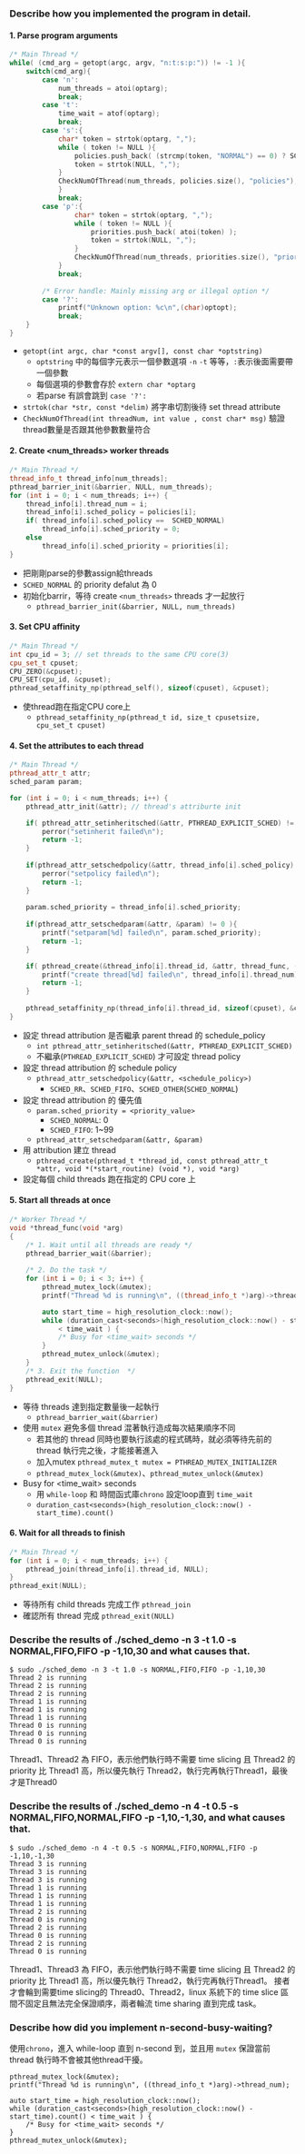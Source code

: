 ### Describe how you implemented the program in detail.
#### 1. Parse program arguments
```cpp
/* Main Thread */
while( (cmd_arg = getopt(argc, argv, "n:t:s:p:")) != -1 ){
    switch(cmd_arg){
        case 'n':
            num_threads = atoi(optarg);
            break;
        case 't':
            time_wait = atof(optarg);
            break;
        case 's':{
            char* token = strtok(optarg, ",");
            while ( token != NULL ){
                policies.push_back( (strcmp(token, "NORMAL") == 0) ? SCHED_NORMAL : SCHED_FIFO );
                token = strtok(NULL, ",");
            }
            CheckNumOfThread(num_threads, policies.size(), "policies");
            }
            break;
        case 'p':{
                char* token = strtok(optarg, ",");
                while ( token != NULL ){
                    priorities.push_back( atoi(token) );
                    token = strtok(NULL, ",");
                }
                CheckNumOfThread(num_threads, priorities.size(), "priorities");
            }
            break;
            
        /* Error handle: Mainly missing arg or illegal option */
        case '?':
            printf("Unknown option: %c\n",(char)optopt);
            break;
    }
}
```
- `getopt(int argc, char *const argv[], const char *optstring)` 
    - `optstring` 中的每個字元表示一個參數選項 `-n` `-t` 等等，`:`表示後面需要帶一個參數
    - 每個選項的參數會存於 `extern char *optarg`
    - 若parse 有誤會跳到 `case '?':`
- `strtok(char *str, const *delim)` 將字串切割後待 set thread attribute
- `CheckNumOfThread(int threadNum, int value , const char* msg)` 驗證thread數量是否跟其他參數數量符合
#### 2. Create <num_threads> worker threads 
```cpp
/* Main Thread */
thread_info_t thread_info[num_threads];
pthread_barrier_init(&barrier, NULL, num_threads);
for (int i = 0; i < num_threads; i++) {
    thread_info[i].thread_num = i;
    thread_info[i].sched_policy = policies[i];
    if( thread_info[i].sched_policy ==  SCHED_NORMAL)
        thread_info[i].sched_priority = 0;
    else
        thread_info[i].sched_priority = priorities[i];
}
```
- 把剛剛parse的參數assign給threads
- `SCHED_NORMAL` 的 priority defalut 為 0
- 初始化barrir，等待 create `<num_threads>` threads 才一起放行
    - `pthread_barrier_init(&barrier, NULL, num_threads)`

#### 3. Set CPU affinity 
```cpp
/* Main Thread */
int cpu_id = 3; // set threads to the same CPU core(3)
cpu_set_t cpuset;
CPU_ZERO(&cpuset);
CPU_SET(cpu_id, &cpuset);
pthread_setaffinity_np(pthread_self(), sizeof(cpuset), &cpuset);
```
- 使thread跑在指定CPU core上
    - `pthread_setaffinity_np(pthread_t id, size_t cpusetsize, cpu_set_t cpuset)` 

#### 4. Set the attributes to each thread
```cpp
/* Main Thread */
pthread_attr_t attr;
sched_param param;

for (int i = 0; i < num_threads; i++) {
    pthread_attr_init(&attr); // thread's attriburte init

    if( pthread_attr_setinheritsched(&attr, PTHREAD_EXPLICIT_SCHED) != 0){
     	perror("setinherit failed\n");
     	return -1;
    }
        
    if(pthread_attr_setschedpolicy(&attr, thread_info[i].sched_policy) != 0){
     	perror("setpolicy failed\n");
     	return -1;
    }
        
    param.sched_priority = thread_info[i].sched_priority;
        
    if(pthread_attr_setschedparam(&attr, &param) != 0 ){
     	printf("setparam[%d] failed\n", param.sched_priority);
        return -1;
    }

    if( pthread_create(&thread_info[i].thread_id, &attr, thread_func, (void *)&thread_info[i])!= 0 ){
        printf("create thread[%d] failed\n", thread_info[i].thread_num);
        return -1;
    }
    
    pthread_setaffinity_np(thread_info[i].thread_id, sizeof(cpuset), &cpuset);
}
```
- 設定 thread attribution 是否繼承 parent thread 的 schedule_policy
    - `int pthread_attr_setinheritsched(&attr, PTHREAD_EXPLICIT_SCHED)`
    - 不繼承(`PTHREAD_EXPLICIT_SCHED`) 才可設定 thread policy
- 設定 thread attribution 的 schedule policy
    - `pthread_attr_setschedpolicy(&attr, <schedule_policy>)`
        - `SCHED_RR`、`SCHED_FIFO`、`SCHED_OTHER`(`SCHED_NORMAL`)
- 設定 thread attribution 的 優先值
    - `param.sched_priority = <priority_value>`
        - `SCHED_NORMAL`: 0
        - `SCHED_FIFO`: 1~99
    - `pthread_attr_setschedparam(&attr, &param)`
- 用 attribution 建立 thread 
    - `pthread_create(pthread_t *thread_id, const pthread_attr_t *attr, void *(*start_routine) (void *), void *arg)`
- 設定每個 child threads 跑在指定的 CPU core 上

#### 5. Start all threads at once
```cpp
/* Worker Thread */
void *thread_func(void *arg)
{
    /* 1. Wait until all threads are ready */
    pthread_barrier_wait(&barrier);
    
    /* 2. Do the task */ 
    for (int i = 0; i < 3; i++) {
        pthread_mutex_lock(&mutex);
        printf("Thread %d is running\n", ((thread_info_t *)arg)->thread_num);

        auto start_time = high_resolution_clock::now();
        while (duration_cast<seconds>(high_resolution_clock::now() - start_time).count() 
            < time_wait ) {
            /* Busy for <time_wait> seconds */
        }
        pthread_mutex_unlock(&mutex);
    }
    /* 3. Exit the function  */
    pthread_exit(NULL);
}
```
- 等待 threads 達到指定數量後一起執行
    - `pthread_barrier_wait(&barrier)`
- 使用 `mutex` 避免多個 thread 混著執行造成每次結果順序不同
    - 若其他的 thread 同時也要執行該處的程式碼時，就必須等待先前的 thread 執行完之後，才能接著進入
    - 加入mutex `pthread_mutex_t mutex = PTHREAD_MUTEX_INITIALIZER`
    - `pthread_mutex_lock(&mutex)`、`pthread_mutex_unlock(&mutex)`
- Busy for <time_wait> seconds
    - 用 `while-loop` 和 時間函式庫`chrono` 設定loop直到 `time_wait` 
    - `duration_cast<seconds>(high_resolution_clock::now() - start_time).count()`
#### 6. Wait for all threads to finish
```cpp
/* Main Thread */
for (int i = 0; i < num_threads; i++) {
    pthread_join(thread_info[i].thread_id, NULL);
}
pthread_exit(NULL); 
```
- 等待所有 child threads 完成工作 `pthread_join`
- 確認所有 thread 完成 `pthread_exit(NULL)`

### Describe the results of ./sched_demo -n 3 -t 1.0 -s NORMAL,FIFO,FIFO -p -1,10,30 and what causes that. 
    $ sudo ./sched_demo -n 3 -t 1.0 -s NORMAL,FIFO,FIFO -p -1,10,30
    Thread 2 is running
    Thread 2 is running
    Thread 2 is running
    Thread 1 is running
    Thread 1 is running
    Thread 1 is running
    Thread 0 is running
    Thread 0 is running
    Thread 0 is running
Thread1、Thread2 為 FIFO，表示他們執行時不需要 time slicing 且 Thread2 的 priority 比 Thread1 高，所以優先執行 Thread2，執行完再執行Thread1，最後才是Thread0

### Describe the results of ./sched_demo -n 4 -t 0.5 -s NORMAL,FIFO,NORMAL,FIFO -p -1,10,-1,30, and what causes that. 
    $ sudo ./sched_demo -n 4 -t 0.5 -s NORMAL,FIFO,NORMAL,FIFO -p -1,10,-1,30
    Thread 3 is running
    Thread 3 is running
    Thread 3 is running
    Thread 1 is running
    Thread 1 is running
    Thread 1 is running
    Thread 2 is running
    Thread 0 is running
    Thread 2 is running
    Thread 0 is running
    Thread 2 is running
    Thread 0 is running
Thread1、Thread3 為 FIFO，表示他們執行時不需要 time slicing 且 Thread2 的 priority 比 Thread1 高，所以優先執行 Thread2，執行完再執行Thread1。
接者才會輪到需要time slicing的 Thread0、Thread2，linux 系統下的 time slice 區間不固定且無法完全保證順序，兩者輪流 time sharing 直到完成 task。
### Describe how did you implement n-second-busy-waiting? 
使用`chrono`，進入 while-loop 直到 n-second 到，並且用 `mutex` 保證當前 thread 執行時不會被其他thread干擾。
```cpp!
pthread_mutex_lock(&mutex);
printf("Thread %d is running\n", ((thread_info_t *)arg)->thread_num);

auto start_time = high_resolution_clock::now();
while (duration_cast<seconds>(high_resolution_clock::now() - start_time).count() < time_wait ) {
    /* Busy for <time_wait> seconds */
}
pthread_mutex_unlock(&mutex);
```